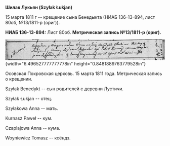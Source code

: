 **Шилак Лукьян (Szyłak Łukjan)**

15 марта 1811 г -- крещение сына Бенедыкта (НИАБ 136-13-894, лист 80об,
№13/1811-р (ориг)).

**НИАБ 136-13-894:** Лист 80об. **Метрическая запись №13/1811-р
(ориг).**

![](./media/905af1c78dffa3d3200ec74408854d13537b731a.png){width="6.496527777777778in"
height="0.8481889763779528in"}

Осовская Покровская церковь. 15 марта 1811 года. Метрическая запись о
крещении.

Szyłak Benedykt -- сын родителей с деревни Лустичи.

Szyłak Łukjan -- отец.

Szyłakowa Anna -- мать.

Kurnasz Paweł -- кум.

Czaplajowa Anna -- кума.

Woyniewicz Tomasz -- ксёндз.
